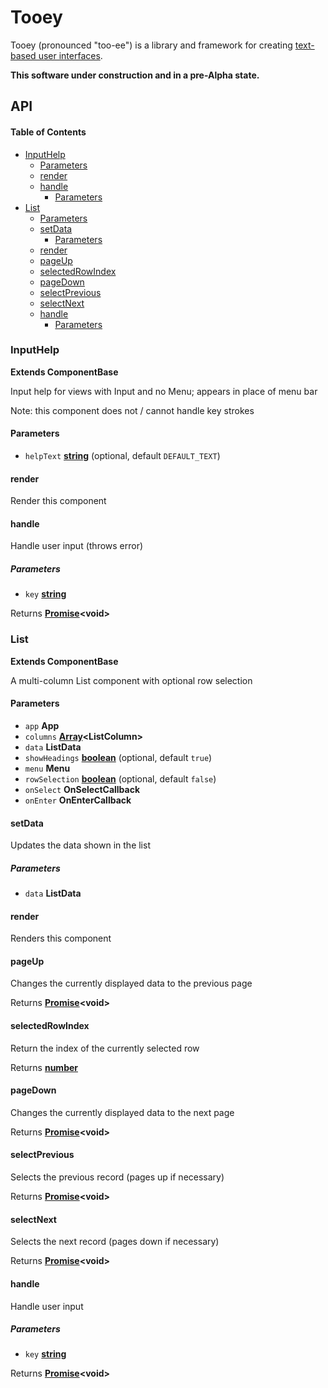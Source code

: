 # Tooey

Tooey (pronounced "too-ee") is a library and framework for creating [text-based user interfaces](https://en.wikipedia.org/wiki/Text-based_user_interface).

**This software under construction and in a pre-Alpha state.**

## API

<!-- Generated by documentation.js. Update this documentation by updating the source code. -->

#### Table of Contents

-   [InputHelp](#inputhelp)
    -   [Parameters](#parameters)
    -   [render](#render)
    -   [handle](#handle)
        -   [Parameters](#parameters-1)
-   [List](#list)
    -   [Parameters](#parameters-2)
    -   [setData](#setdata)
        -   [Parameters](#parameters-3)
    -   [render](#render-1)
    -   [pageUp](#pageup)
    -   [selectedRowIndex](#selectedrowindex)
    -   [pageDown](#pagedown)
    -   [selectPrevious](#selectprevious)
    -   [selectNext](#selectnext)
    -   [handle](#handle-1)
        -   [Parameters](#parameters-4)

### InputHelp

**Extends ComponentBase**

Input help for views with Input and no Menu; appears in place of menu bar

Note: this component does not / cannot handle key strokes

#### Parameters

-   `helpText` **[string](https://developer.mozilla.org/docs/Web/JavaScript/Reference/Global_Objects/String)**  (optional, default `DEFAULT_TEXT`)

#### render

Render this component

#### handle

Handle user input (throws error)

##### Parameters

-   `key` **[string](https://developer.mozilla.org/docs/Web/JavaScript/Reference/Global_Objects/String)** 

Returns **[Promise](https://developer.mozilla.org/docs/Web/JavaScript/Reference/Global_Objects/Promise)&lt;void>** 

### List

**Extends ComponentBase**

A multi-column List component with optional row selection

#### Parameters

-   `app` **App** 
-   `columns` **[Array](https://developer.mozilla.org/docs/Web/JavaScript/Reference/Global_Objects/Array)&lt;ListColumn>** 
-   `data` **ListData** 
-   `showHeadings` **[boolean](https://developer.mozilla.org/docs/Web/JavaScript/Reference/Global_Objects/Boolean)**  (optional, default `true`)
-   `menu` **Menu** 
-   `rowSelection` **[boolean](https://developer.mozilla.org/docs/Web/JavaScript/Reference/Global_Objects/Boolean)**  (optional, default `false`)
-   `onSelect` **OnSelectCallback** 
-   `onEnter` **OnEnterCallback** 

#### setData

Updates the data shown in the list

##### Parameters

-   `data` **ListData** 

#### render

Renders this component

#### pageUp

Changes the currently displayed data to the previous page

Returns **[Promise](https://developer.mozilla.org/docs/Web/JavaScript/Reference/Global_Objects/Promise)&lt;void>** 

#### selectedRowIndex

Return the index of the currently selected row

Returns **[number](https://developer.mozilla.org/docs/Web/JavaScript/Reference/Global_Objects/Number)** 

#### pageDown

Changes the currently displayed data to the next page

Returns **[Promise](https://developer.mozilla.org/docs/Web/JavaScript/Reference/Global_Objects/Promise)&lt;void>** 

#### selectPrevious

Selects the previous record (pages up if necessary)

Returns **[Promise](https://developer.mozilla.org/docs/Web/JavaScript/Reference/Global_Objects/Promise)&lt;void>** 

#### selectNext

Selects the next record (pages down if necessary)

Returns **[Promise](https://developer.mozilla.org/docs/Web/JavaScript/Reference/Global_Objects/Promise)&lt;void>** 

#### handle

Handle user input

##### Parameters

-   `key` **[string](https://developer.mozilla.org/docs/Web/JavaScript/Reference/Global_Objects/String)** 

Returns **[Promise](https://developer.mozilla.org/docs/Web/JavaScript/Reference/Global_Objects/Promise)&lt;void>** 

